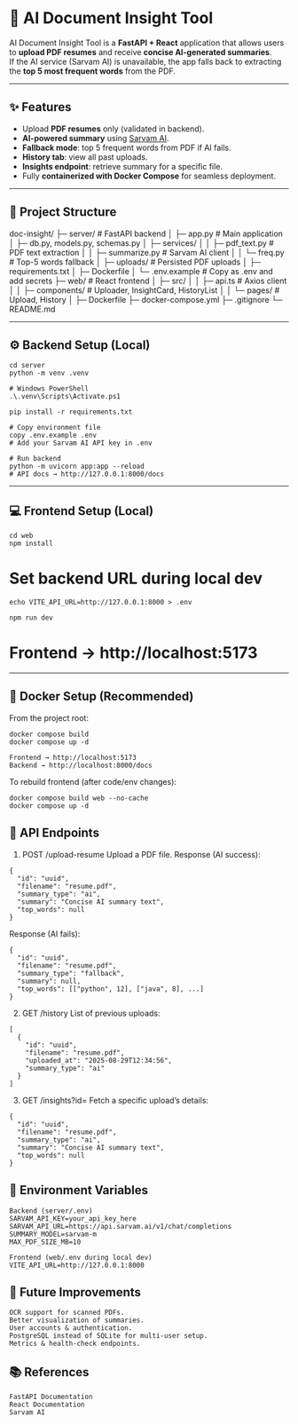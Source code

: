 # 📄 AI Document Insight Tool

AI Document Insight Tool is a **FastAPI + React** application that allows users to **upload PDF resumes** and receive **concise AI-generated summaries**.  
If the AI service (Sarvam AI) is unavailable, the app falls back to extracting the **top 5 most frequent words** from the PDF.

---

## ✨ Features

- Upload **PDF resumes** only (validated in backend).  
- **AI-powered summary** using [Sarvam AI](https://sarvam.ai).  
- **Fallback mode**: top 5 frequent words from PDF if AI fails.  
- **History tab**: view all past uploads.  
- **Insights endpoint**: retrieve summary for a specific file.  
- Fully **containerized with Docker Compose** for seamless deployment.  

---

## 📂 Project Structure

doc-insight/
├─ server/ # FastAPI backend
│ ├─ app.py # Main application
│ ├─ db.py, models.py, schemas.py
│ ├─ services/
│ │ ├─ pdf_text.py # PDF text extraction
│ │ ├─ summarize.py # Sarvam AI client
│ │ └─ freq.py # Top-5 words fallback
│ ├─ uploads/ # Persisted PDF uploads
│ ├─ requirements.txt
│ ├─ Dockerfile
│ └─ .env.example # Copy as .env and add secrets
├─ web/ # React frontend
│ ├─ src/
│ │ ├─ api.ts # Axios client
│ │ ├─ components/ # Uploader, InsightCard, HistoryList
│ │ └─ pages/ # Upload, History
│ ├─ Dockerfile
├─ docker-compose.yml
├─ .gitignore
└─ README.md


---

## ⚙️ Backend Setup (Local)

```
cd server
python -m venv .venv

# Windows PowerShell
.\.venv\Scripts\Activate.ps1

pip install -r requirements.txt

# Copy environment file
copy .env.example .env
# Add your Sarvam AI API key in .env

# Run backend
python -m uvicorn app:app --reload
# API docs → http://127.0.0.1:8000/docs

```
---

## 💻 Frontend Setup (Local)
```
cd web
npm install
```
# Set backend URL during local dev
```
echo VITE_API_URL=http://127.0.0.1:8000 > .env

npm run dev
```
# Frontend → http://localhost:5173

---
## 🐳 Docker Setup (Recommended)

From the project root:
```
docker compose build
docker compose up -d
```
```
Frontend → http://localhost:5173
Backend → http://localhost:8000/docs
```
To rebuild frontend (after code/env changes):
```
docker compose build web --no-cache
docker compose up -d
```

## 📡 API Endpoints
1. POST /upload-resume
Upload a PDF file.
Response (AI success):
```
{
  "id": "uuid",
  "filename": "resume.pdf",
  "summary_type": "ai",
  "summary": "Concise AI summary text",
  "top_words": null
}
```
Response (AI fails):
```
{
  "id": "uuid",
  "filename": "resume.pdf",
  "summary_type": "fallback",
  "summary": null,
  "top_words": [["python", 12], ["java", 8], ...]
}
```
2. GET /history
List of previous uploads:
```
[
  {
    "id": "uuid",
    "filename": "resume.pdf",
    "uploaded_at": "2025-08-29T12:34:56",
    "summary_type": "ai"
  }
]
```
3. GET /insights?id=<uuid>
Fetch a specific upload’s details:
```
{
  "id": "uuid",
  "filename": "resume.pdf",
  "summary_type": "ai",
  "summary": "Concise AI summary text",
  "top_words": null
}
```

## 🔑 Environment Variables
```
Backend (server/.env)
SARVAM_API_KEY=your_api_key_here
SARVAM_API_URL=https://api.sarvam.ai/v1/chat/completions
SUMMARY_MODEL=sarvam-m
MAX_PDF_SIZE_MB=10
```
```
Frontend (web/.env during local dev)
VITE_API_URL=http://127.0.0.1:8000
```

## 🚀 Future Improvements
```
OCR support for scanned PDFs.
Better visualization of summaries.
User accounts & authentication.
PostgreSQL instead of SQLite for multi-user setup.
Metrics & health-check endpoints.
```
## 📚 References
```
FastAPI Documentation
React Documentation
Sarvam AI
```
